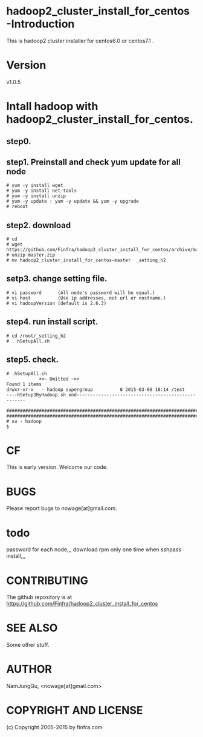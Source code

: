 # hadoop2_cluster_install_for_centos -Introduction

This is hadoop2 cluster installer for centos6.0 or centos7.1 .

# Version

v1.0.5

# Intall hadoop with hadoop2_cluster_install_for_centos.


## step0.
## step1. Preinstall and check yum update for all node
    # yum -y install wget
    # yum -y install net-tools
    # yum -y install unzip    
    # yum -y update : yum -y update && yum -y upgrade
    # reboot
## step2. download
    # cd
    # wget https://github.com/Finfra/hadoop2_cluster_install_for_centos/archive/master.zip
    # unzip master.zip
    # mv hadoop2_cluster_install_for_centos-master  _setting_h2
## setp3. change setting file.
    # vi password      (All node's password will be equal.)
    # vi host          (Use ip addresses, not url or nostname.)
    # vi hadoopVersion (default is 2.6.3)
## step4. run install script.
    # cd /root/_setting_h2
    # . hSetupAll.sh
## step5. check.
```
# .hSetupAll.sh
            <<~ Omitted ~>>
Found 1 items
drwxr-xr-x   - hadoop supergroup          0 2015-03-08 18:14 /test
----hSetup3ByHadoop.sh end---------------------------------------------------

########################################################################
########################################################################
# su - hadoop
$
```

# CF        
This is early version.
Welcome our code.

# BUGS

Please report bugs to nowage[at]gmail.com.

# todo

password for each node,,,
download rpm only one time when sshpass install,,,

# CONTRIBUTING

The github repository is at https://github.com/Finfra/hadoop2_cluster_install_for_centos

# SEE ALSO

Some other stuff.

# AUTHOR

NamJungGu, <nowage[at]gmail.com>

# COPYRIGHT AND LICENSE

(c) Copyright 2005-2015 by finfra.com
